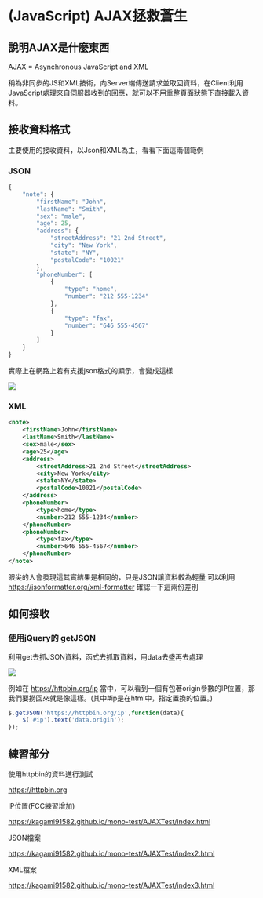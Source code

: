 # (JavaScript) AJAX拯救蒼生

## 說明AJAX是什麼東西

AJAX = Asynchronous JavaScript and XML

稱為非同步的JS和XML技術，向Server端傳送請求並取回資料，在Client利用JavaScript處理來自伺服器收到的回應，就可以不用重整頁面狀態下直接載入資料。

## 接收資料格式

主要使用的接收資料，以Json和XML為主，看看下面這兩個範例

### JSON

```jsx
{
	"note": {
		"firstName": "John",
		"lastName": "Smith",
		"sex": "male",
		"age": 25,
		"address": {
			"streetAddress": "21 2nd Street",
			"city": "New York",
			"state": "NY",
			"postalCode": "10021"
		},
		"phoneNumber": [
			{
				"type": "home",
				"number": "212 555-1234"
			},
			{
				"type": "fax",
				"number": "646 555-4567"
			}
		]
	}
}
```

實際上在網路上若有支援json格式的顯示，會變成這樣

![](https://i.imgur.com/pfriLY5.png)

### XML

```xml
<note>
    <firstName>John</firstName>
    <lastName>Smith</lastName>
    <sex>male</sex>
    <age>25</age>
    <address>
        <streetAddress>21 2nd Street</streetAddress>
        <city>New York</city>
        <state>NY</state>
        <postalCode>10021</postalCode>
    </address>
    <phoneNumber>
        <type>home</type>
        <number>212 555-1234</number>
    </phoneNumber>
    <phoneNumber>
        <type>fax</type>
        <number>646 555-4567</number>
    </phoneNumber>
</note>
```

眼尖的人會發現這其實結果是相同的，只是JSON讓資料較為輕量
可以利用 https://jsonformatter.org/xml-formatter 確認一下這兩份差別

## 如何接收
### 使用jQuery的 **getJSON**
利用get去抓JSON資料，函式去抓取資料，用data去盛再去處理

![](https://i.imgur.com/HsTDC1W.png)

例如在 https://httpbin.org/ip 當中，可以看到一個有包著origin參數的IP位置，那我們要撈回來就是像這樣。(其中#ip是在html中，指定置換的位置。)

```javascript
$.getJSON('https://httpbin.org/ip',function(data){
    $('#ip').text('data.origin');
});
```

## 練習部分
使用httpbin的資料進行測試 

https://httpbin.org

IP位置(FCC練習增加) 

https://kagami91582.github.io/mono-test/AJAXTest/index.html

JSON檔案 

https://kagami91582.github.io/mono-test/AJAXTest/index2.html

XML檔案 

https://kagami91582.github.io/mono-test/AJAXTest/index3.html
